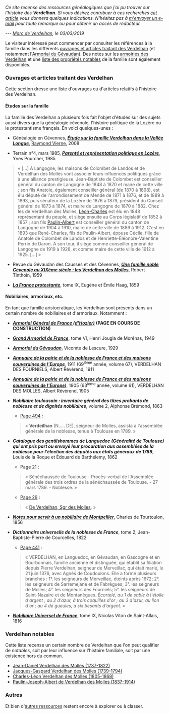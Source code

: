 *Ce site recense des ressources généalogiques que j'ai pu trouver sur l'histoire des **Verdelhan**. Si vous désirez contribuer à ces recherches [cet article](comment_chercher) vous donnera quelques indications.
N'hésitez pas à [m'envoyer un e-mail](http://verdelhan.eu/) pour toute remarque ou pour obtenir un accès de rédacteur.*

--- *[Marc de Verdelhan](http://verdelhan.eu/), le 03/03/2019*

Le visiteur intéressé peut commencer par consulter les références à la famille dans les différents [ouvrages et articles traitant des Verdelhan](#ouvrages-et-articles-traitant-des-verdelhan) (et notamment l'[Armorial du Gévaudan](armorial_du_gevaudan_lescure)). Des notes sur les [armoiries des Verdelhan](armoiries_des_verdelhan) et une [liste des propriétés notables](liste_des_proprietes_notables) de la famille sont également disponibles.

### Ouvrages et articles traitant des Verdelhan

Cette section dresse une liste d'ouvrages ou d'articles relatifs à l'histoire des Verdelhan.

#### Études sur la famille

La famille des Verdelhan a plusieurs fois fait l'objet d'études sur des sujets aussi divers que la généalogie cévenole, l'histoire politique de la Lozère ou le protestantisme français. En voici quelques-unes :

 * Généalogie en Cévennes, ***[Étude sur la famille Verdelhan dans la Vallée Longue](etude_sur_la_famille_verdelhan_dans_la_vallee_longue_vierne)***, [Raymond Vierne](etude_sur_la_famille_verdelhan_dans_la_vallee_longue_vierne#à-propos-de-lauteur), 2008

 * Terrain n°4, mars 1985, ***[Parenté et représentation politique en Lozère](https://journals.openedition.org/terrain/2864)***, Yves Pourcher, 1985
 
> « [...] A Langogne, les maisons de Colombet de Landos et de Verdelhan des Molles vont associer leurs influences politiques grâce à une alliance prestigieuse. Jean-Baptiste de Colombet est conseiller général du canton de Langogne de 1848 à 1870 et maire de cette ville ; son fils Anatole, également conseiller général (de 1870 à 1898), est élu député de l'arrondissement de Mende de 1871 à 1876, et de 1889 à 1893, puis sénateur de la Lozère de 1876 à 1879, président du Conseil général de 1873 à 1874, et maire de Langogne de 1870 à 1882. Chez les de Verdelhan des Molles, [Léon-Charles](charles-leon_verdelhan_des_molles_1805-1868) est élu en 1848 représentant du peuple, et siège ensuite au Corps législatif de 1852 à 1857 ; son fils [Paulin-Albert](paulin-joseph-albert_de_verdelhan_des_molles_1837-1914) est conseiller général du canton de Langogne de 1904 à 1910, maire de cette ville de 1889 à 1912. C'est en 1893 que René-Charles, fils de Paulin-Albert, épouse Cécile, fille de Anatole de Colombet de Landos et de Henriette-Eléonore-Valentine Perrin de Daron. A son tour, il siège comme conseiller général de Langogne de 1919 à 1928, et comme maire de cette ville de 1912 à 1925. [...] »
 
 * Revue du Gévaudan des Causses et des Cévennes, ***[Une famille noble Cévenole au XIXème siècle : les Verdelhan des Molles](une_famille_noble_cevenole_au_xixme_siecle_les_verdelhan_des_molles_tinthoin)***, Robert Tinthoin, 1959
 
 * ***[La France protestante](la_france_protestante_haag)***, tome IX, Eugène et Émile Haag, 1859
 

#### Nobiliaires, armoriaux, etc.

En tant que famille aristocratique, les Verdelhan sont présents dans un certain nombre de nobiliaires et d'armoriaux. Notamment :

 * ***[Armorial Général de France (d'Hozier)](armorial_general_de_france_d_hozier)*** **(PAGE EN COURS DE CONSTRUCTION)**

 * ***[Grand Armorial de France](grand_armorial_de_france_jougla_de_morenas)***, tome VI, Henri Jougla de Morénas, 1949

 * ***[Armorial du Gévaudan](armorial_du_gevaudan_lescure)***, Vicomte de Lescure, 1929

 * ***[Annuaire de la pairie et de la noblesse de France et des maisons souveraines de l'Europe](annuaire_de_la_noblesse_de_france_reverend)***, 1911 (69<sup>ième</sup> année, volume 67), VERDELHAN DES FOURNIELS, Albert Révérend, 1911

 * ***[Annuaire de la pairie et de la noblesse de France et des maisons souveraines de l'Europe](annuaire_de_la_noblesse_de_france_reverend))***, 1905 (63<sup>ième</sup> année, volume 61), VERDELHAN DES MOLLES, Albert Révérend, 1905

 * ***Nobiliaire toulousain : inventaire général des titres probants de noblesse et de dignités nobiliaires***, volume 2, Alphonse Brémond, 1863
   * [Page 494](http://books.google.fr/books?id=jFkoAAAAYAAJ&ots=yQ9-KFAibe&dq=Alphonse%20Br%C3%A9mond%20%3A%20Nobiliaire%20toulousain&pg=PA494#v=onepage&q=verdeilhan&f=false) :
   > « **Verdeilhan** (N..... DE), seigneur de Molles, assista à l'assemblée générale de la noblesse, tenue à Toulouse en 1789. »

 * ***Catalogue des gentilshommes de Languedoc (Généralité de Toulouse) qui ont pris part ou envoyé leur procuration aux assemblées de la noblesse pour l'élection des députés aux états généraux de 1789***, Louis de la Roque et Édouard de Barthélemy, 1862
   * Page 21 :
   > « Sénéchaussée de Toulouse - Procès-verbal de l'Assemblée générale des trois ordres de la sénéchaussée de Toulouse. - 27 mars 1789. - Noblesse. »
   * [Page 29](http://books.google.fr/books?id=scUEAAAAIAAJ&hl=fr&pg=RA1-PA29#v=onepage&q=verdelhan&f=false) :
   > « [De Verdelhan, Sgr des Molles](jean-daniel_verdelhan_des_molles_1737-1822). »

 * ***[Notes pour servir à un nobiliaire de Montpellier](notes_pour_servir_a_un_nobiliaire_de_montpellier_tourtoulon)***, Charles de Tourtoulon, 1856

 * ***Dictionnaire universelle de la noblesse de France***, tome 2, Jean-Baptiste-Pierre de Courcelles, 1822
   * [Page 441](http://gallica.bnf.fr/ark:/12148/bpt6k36855h.image.r=Verdelhan.f445.langFR) :
   > « VERDELHAN, en Languedoc, en Gévaudan, en Gascogne et en Bourbonnais, famille ancienne et distinguée, qui établit sa filiation depuis Pierre Verdelhan, seigneur de Merveillac, qui était marié, le 21 juin 1376, avec Agnès de Coudoulons. Elle a formé plusieurs branches : 1°. les seigneurs de Merveillac, éteints après 1672; 2°. les seigneurs de Sarremejane et de Fabrègues; 3°. les seigneurs de Molles; 4°. les seigneurs des Fourniels; 5°. les seigneurs de Saint-Nazaire et de Montanègues. *Écartelé, au 1 de sable à l'étoile d'argent ; au 2 d'azur, à trois coquilles d'or ; au 3 d'azur, au lion d'or ; au 4 de gueules, à six besants d'argent.* »

 * ***[Nobiliaire Universel de France](nobiliaire_universel_de_france_saint-allais)***, tome IX, Nicolas Viton de Saint-Allais, 1816


### Verdelhan notables

Cette liste recense un certain nombre de Verdelhan que l'on peut qualifier de *notables*, soit par leur influence sur l'histoire familiale, soit par une existence hors du commun.

 * [Jean-Daniel Verdelhan des Molles (1737-1822)](jean-daniel_verdelhan_des_molles_1737-1822)
 * [Jacques-Gaspard Verdelhan des Molles (1739-1794)](jacques-gaspard_verdelhan_des_molles_1739-1794)
 * [Charles-Léon Verdelhan des Molles (1805-1868)](charles-leon_verdelhan_des_molles_1805-1868)
 * [Paulin-Joseph-Albert de Verdelhan des Molles (1837-1914)](paulin-joseph-albert_de_verdelhan_des_molles_1837-1914)

 
### Autres

Et bien d'[autres ressources](autres_ressources) restent encore à explorer ou à classer.
